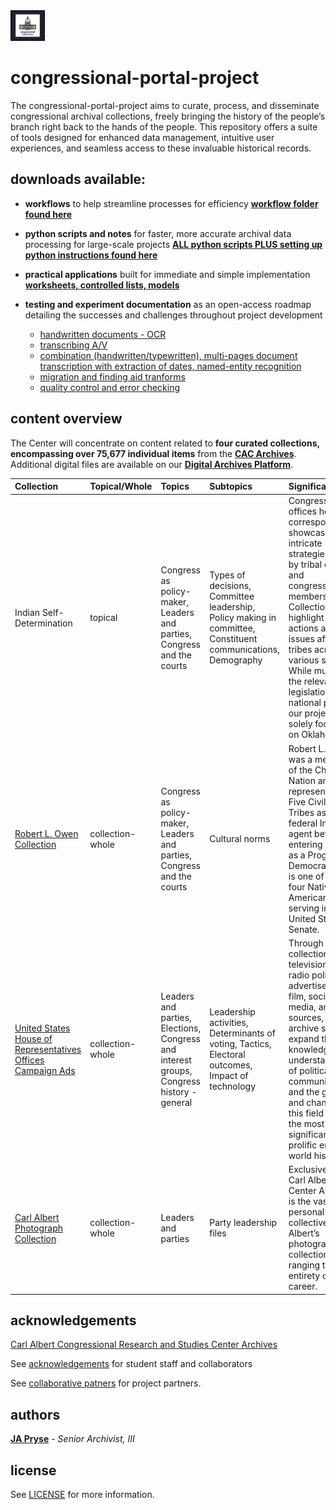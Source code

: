 <img src="https://github.com/prys0000/congressional-portal-project/blob/main/congressthumb_home.jpg" width=11% height=14%>

# congressional-portal-project

The congressional-portal-project aims to curate, process, and disseminate congressional archival collections, freely bringing the history of the people’s branch right back to the hands of the people. This repository offers a suite of tools designed for enhanced data management, intuitive user experiences, and seamless access to these invaluable historical records. 

## downloads available:
  * **workflows** to help streamline processes for efficiency [**workflow folder found here**](https://github.com/prys0000/congressional-portal-project/tree/80d927a465ad89114c22223769f44829c760d016/workflows)
  * **python scripts and notes** for faster, more accurate archival data processing for large-scale projects [**ALL python scripts PLUS setting up python instructions found here**](https://github.com/prys0000/congressional-portal-project/tree/main/scripts-notes)
  * **practical applications** built for immediate and simple implementation [**worksheets, controlled lists, models**](https://github.com/prys0000/congressional-portal-project/tree/ae5d2ec01206cca5444bb599de49e53a1bb62e79/documentation-applications-lists)
  * **testing and experiment documentation** as an open-access roadmap detailing the successes and challenges throughout project development
    
      * [handwritten documents - OCR](https://github.com/prys0000/congressional-portal-project/blob/c57c00ecf47803465dc0d6a3e656b93bc728462f/testing-documentation/handwriting-OCR.py)
      * [transcribing A/V](https://github.com/prys0000/congressional-portal-project/blob/c57c00ecf47803465dc0d6a3e656b93bc728462f/testing-documentation/audio-video-transcriptions.py)
      * [combination (handwritten/typewritten), multi-pages document transcription with extraction of dates, named-entity recognition](https://github.com/prys0000/congressional-portal-project/blob/main/testing-documentation/combo-date-names.py) 
      * [migration and finding aid tranforms](https://github.com/prys0000/congressional-portal-project/blob/c57c00ecf47803465dc0d6a3e656b93bc728462f/testing-documentation/metadata-transform-portal-headings.py)
      * [quality control and error checking](https://github.com/prys0000/congressional-portal-project/blob/c57c00ecf47803465dc0d6a3e656b93bc728462f/testing-documentation/quality-spelling-grammar-check.py)


## content overview

The Center will concentrate on content related to **four curated collections, encompassing over 75,677 individual items** from the [**CAC Archives**](https://arc.ou.edu/). Additional digital files are available on our [**Digital Archives Platform**](https://oucac.access.preservica.com/). 


|  Collection  |  Topical/Whole  |   Topics   |  Subtopics  |  Significance  |  Extent  |  Formats  |
|  :---  |  :---  |  :---  |  :---  |  :---  |  :---  |  :---  |
|  Indian Self-Determination |  topical  |  Congress as policy-maker, Leaders and parties, Congress and the courts  |  Types of decisions, Committee leadership, Policy making in committee, Constituent communications, Demography  |  Congressional offices hold correspondence showcasing intricate strategies used by tribal entities and congressional members. Collections highlight policy actions and issues affecting tribes across various states. While much of the relevant legislation has a national purview, our project isn't solely focused on Oklahoma.  |  23 collections  |  PDF/A, PDF/E or PDF with original file, TIFF  |
|  [Robert L. Owen Collection](https://arc.ou.edu/repositories/3/resources/32)  |  collection-whole  |  Congress as policy-maker, Leaders and parties, Congress and the courts  |  Cultural norms  |  Robert L. Owen was a member of the Cherokee Nation and represented the Five Civilized Tribes as a federal Indian agent before entering politics as a Progressive Democrat. Owen is one of only four Native Americans serving in the United States Senate.  |  199 items  |  PDF/A, PDF/E or PDF with original file, TIFF  |
|  [United States House of Representatives Offices Campaign Ads](https://arc.ou.edu/repositories/3/archival_objects/800009)  |  collection-whole  |  Leaders and parties, Elections, Congress and interest groups, Congress history - general  |  Leadership activities, Determinants of voting, Tactics, Electoral outcomes, Impact of technology  |  Through the collection of television and radio political advertisements, film, social media, and other sources, the archive seeks to expand the knowledge and understanding of political communications, and the growth and changes in this field across the most significant and prolific era in world history.  |  24,678 items  |  Motion JPEG 2000, MOV, AVI  |
|  [Carl Albert Photograph Collection](https://arc.ou.edu/repositories/3/archival_objects/422780)  |  collection-whole  |  Leaders and parties  |  Party leadership files  |  Exclusive to the Carl Albert Center Archives is the vast personal collective of Albert’s photograph collection ranging the entirety of his career.    |  11,000 items  |  TIFF  |



## acknowledgements

[Carl Albert Congressional Research and Studies Center Archives](https://www.ou.edu/carlalbertcenter/congressional-collection)

See [acknowledgements](https://github.com/prys0000/political-commercial-collection-archives/blob/main/acknowledgements.md) for student staff and collaborators

See [collaborative patners](https://github.com/prys0000/congressional-portal-project/blob/37667b3acaad33eb32e0bd00d4780b0ac0c6993c/collaborative-partners.md) for project partners. 

## authors

[**JA Pryse**](japryse@ou.edu) - *Senior Archivist, III*

## license

See [LICENSE](https://github.com/prys0000/congressional-portal-project/blob/main/LICENSE.md) for more information.

<br/>


